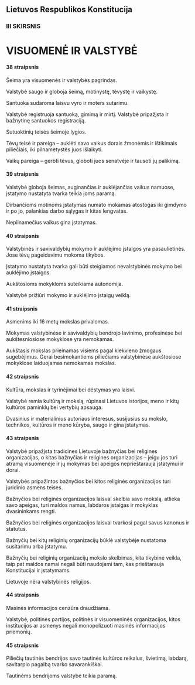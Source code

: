 ## Lietuvos Respublikos Konstitucija

### III SKIRSNIS

# VISUOMENĖ IR VALSTYBĖ

#### 38 straipsnis

Šeima yra visuomenės ir valstybės pagrindas.

Valstybė saugo ir globoja šeimą, motinystę, tėvystę ir vaikystę.

Santuoka sudaroma laisvu vyro ir moters sutarimu.

Valstybė registruoja santuoką, gimimą ir mirtį. Valstybė pripažįsta ir bažnytinę santuokos registraciją.

Sutuoktinių teisės šeimoje lygios.

Tėvų teisė ir pareiga – auklėti savo vaikus dorais žmonėmis ir ištikimais piliečiais, iki pilnametystės juos išlaikyti.

Vaikų pareiga – gerbti tėvus, globoti juos senatvėje ir tausoti jų palikimą.

#### 39 straipsnis

Valstybė globoja šeimas, auginančias ir auklėjančias vaikus namuose, įstatymo nustatyta tvarka teikia joms paramą.

Dirbančioms motinoms įstatymas numato mokamas atostogas iki gimdymo ir po jo, palankias darbo sąlygas ir kitas lengvatas.

Nepilnamečius vaikus gina įstatymas.

#### 40 straipsnis

Valstybinės ir savivaldybių mokymo ir auklėjimo įstaigos yra pasaulietinės. Jose tėvų pageidavimu mokoma tikybos.

Įstatymo nustatyta tvarka gali būti steigiamos nevalstybinės mokymo bei auklėjimo įstaigos.

Aukštosioms mokykloms suteikiama autonomija.

Valstybė prižiūri mokymo ir auklėjimo įstaigų veiklą.

#### 41 straipsnis

Asmenims iki 16 metų mokslas privalomas.

Mokymas valstybinėse ir savivaldybių bendrojo lavinimo, profesinėse bei aukštesniosiose mokyklose yra nemokamas.

Aukštasis mokslas prieinamas visiems pagal kiekvieno žmogaus sugebėjimus. Gerai besimokantiems piliečiams valstybinėse aukštosiose mokyklose laiduojamas nemokamas mokslas.

#### 42 straipsnis

Kultūra, mokslas ir tyrinėjimai bei dėstymas yra laisvi.

Valstybė remia kultūrą ir mokslą, rūpinasi Lietuvos istorijos, meno ir kitų kultūros paminklų bei vertybių apsauga.

Dvasinius ir materialinius autoriaus interesus, susijusius su mokslo, technikos, kultūros ir meno kūryba, saugo ir gina įstatymas.

#### 43 straipsnis

Valstybė pripažįsta tradicines Lietuvoje bažnyčias bei religines organizacijas, o kitas bažnyčias ir religines organizacijas – jeigu jos turi atramą visuomenėje ir jų mokymas bei apeigos neprieštarauja įstatymui ir dorai.

Valstybės pripažintos bažnyčios bei kitos religinės organizacijos turi juridinio asmens teises.

Bažnyčios bei religinės organizacijos laisvai skelbia savo mokslą, atlieka savo apeigas, turi maldos namus, labdaros įstaigas ir mokyklas dvasininkams rengti.

Bažnyčios bei religinės organizacijos laisvai tvarkosi pagal savus kanonus ir statutus.

Bažnyčių bei kitų religinių organizacijų būklė valstybėje nustatoma susitarimu arba įstatymu.

Bažnyčių bei religinių organizacijų mokslo skelbimas, kita tikybinė veikla, taip pat maldos namai negali būti naudojami tam, kas prieštarauja Konstitucijai ir įstatymams.

Lietuvoje nėra valstybinės religijos.

#### 44 straipsnis

Masinės informacijos cenzūra draudžiama.

Valstybė, politinės partijos, politinės ir visuomeninės organizacijos, kitos institucijos ar asmenys negali monopolizuoti masinės informacijos priemonių.

#### 45 straipsnis

Piliečių tautinės bendrijos savo tautinės kultūros reikalus, švietimą, labdarą, savitarpio pagalbą tvarko savarankiškai.

Tautinėms bendrijoms valstybė teikia paramą.
